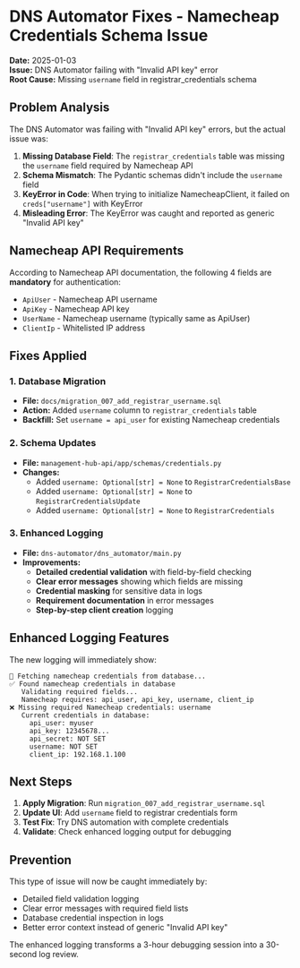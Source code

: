 # DNS Automator Fixes - Namecheap Credentials Schema Issue

**Date:** 2025-01-03  
**Issue:** DNS Automator failing with "Invalid API key" error  
**Root Cause:** Missing `username` field in registrar_credentials schema

## Problem Analysis

The DNS Automator was failing with "Invalid API key" errors, but the actual issue was:

1. **Missing Database Field**: The `registrar_credentials` table was missing the `username` field required by Namecheap API
2. **Schema Mismatch**: The Pydantic schemas didn't include the `username` field
3. **KeyError in Code**: When trying to initialize NamecheapClient, it failed on `creds["username"]` with KeyError
4. **Misleading Error**: The KeyError was caught and reported as generic "Invalid API key"

## Namecheap API Requirements

According to Namecheap API documentation, the following 4 fields are **mandatory** for authentication:

- `ApiUser` - Namecheap API username 
- `ApiKey` - Namecheap API key
- `UserName` - Namecheap username (typically same as ApiUser)
- `ClientIp` - Whitelisted IP address

## Fixes Applied

### 1. Database Migration
- **File:** `docs/migration_007_add_registrar_username.sql`
- **Action:** Added `username` column to `registrar_credentials` table
- **Backfill:** Set `username = api_user` for existing Namecheap credentials

### 2. Schema Updates
- **File:** `management-hub-api/app/schemas/credentials.py`
- **Changes:**
  - Added `username: Optional[str] = None` to `RegistrarCredentialsBase`
  - Added `username: Optional[str] = None` to `RegistrarCredentialsUpdate`  
  - Added `username: Optional[str] = None` to `RegistrarCredentials`

### 3. Enhanced Logging
- **File:** `dns-automator/dns_automator/main.py`
- **Improvements:**
  - **Detailed credential validation** with field-by-field checking
  - **Clear error messages** showing which fields are missing
  - **Credential masking** for sensitive data in logs
  - **Requirement documentation** in error messages
  - **Step-by-step client creation** logging

## Enhanced Logging Features

The new logging will immediately show:

```
🔑 Fetching namecheap credentials from database...
✅ Found namecheap credentials in database
   Validating required fields...
   Namecheap requires: api_user, api_key, username, client_ip
❌ Missing required Namecheap credentials: username
   Current credentials in database:
     api_user: myuser
     api_key: 12345678...
     api_secret: NOT SET
     username: NOT SET
     client_ip: 192.168.1.100
```

## Next Steps

1. **Apply Migration**: Run `migration_007_add_registrar_username.sql`
2. **Update UI**: Add `username` field to registrar credentials form
3. **Test Fix**: Try DNS automation with complete credentials
4. **Validate**: Check enhanced logging output for debugging

## Prevention

This type of issue will now be caught immediately by:
- Detailed field validation logging
- Clear error messages with required field lists
- Database credential inspection in logs
- Better error context instead of generic "Invalid API key"

The enhanced logging transforms a 3-hour debugging session into a 30-second log review.